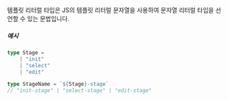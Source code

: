 템플릿 리터럴 타입은 JS의 템플릿 리터럴 문자열을 사용하여 문자열 리터럴 타입을 선언할 수 있는 문법입니다. 

##### 예시

```typescript
type Stage = 
	| "init"
	| "select"
	| "edit"

type StageName = `${Stage}-stage`
// "init-stage" | "select-stage" | "edit-stage"
```